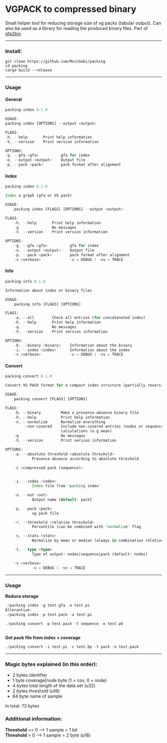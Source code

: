 # VGPACK to compressed binary
Small helper tool for reducing storage size of vg packs (tabular output).
Can also be used as a library for reading the produced binary files. Part of [gfa2bin](https://github.com/MoinSebi/gfa2bin).   


___ 
### Install: 

```
git clone https://github.com/MoinSebi/packing
cd packing
cargo build --release

```
___
### Usage
#### General
```rust
packing-index 0.1.0

USAGE:
packing index [OPTIONS] --output <output>

FLAGS:
-h, --help       Print help information
-V, --version    Print version information

OPTIONS:
-g, --gfa <gfa>          gfa for index
-o, --output <output>    Output file
-p, --pack <pack>        pack format after alignment


```
#### Index
```rust 
packing-index 0.1.0

Index a graph (gfa or VG pack)

USAGE:
    packing index [FLAGS] [OPTIONS] --output <output>

FLAGS:
    -h, --help       Print help information
    -q               No messages
    -V, --version    Print version information

OPTIONS:
    -g, --gfa <gfa>          gfa for index
    -o, --output <output>    Output file
    -p, --pack <pack>        pack format after alignment
    -v <verbose>             -v = DEBUG | -vv = TRACE

```
#### Info
```rust 
packing-info 0.1.0

Information about index or binary files

USAGE:
    packing info [FLAGS] [OPTIONS]

FLAGS:
    -a, --all        Check all entries (for concatenated index)
    -h, --help       Print help information
    -q               No messages
    -V, --version    Print version information

OPTIONS:
    -b, --binary <binary>    Information about the binary
    -i, --index <index>      Information about the index
    -v <verbose>             -v = DEBUG | -vv = TRACE


```

#### Convert
```rust 
packing-convert 0.1.0

Convert VG PACK format for a compact index structure (partially reversible)

USAGE:
    packing convert [FLAGS] [OPTIONS]

FLAGS:
    -b, --binary         Make a presence-absence binary file
    -h, --help           Print help information
    -n, --normalize      Normalize everything
        --non-covered    Include non-covered entries (nodes or sequences) for dynamic normalizing
                         calculations (e.g mean)
    -q                   No messages
    -V, --version        Print version information

OPTIONS:
    -a, --absolute threshold <absolute threshold>
            Presence-absence according to absolute threshold

    -c <compressed pack (sequence)>
            

    -i, --index <index>
            Index file from 'packing index'

    -o, --out <out>
            Output name [default: pack]

    -p, --pack <pack>
            vg pack file

    -r, --threshold <relative threshold>
            Percentile (can be combined with 'normalize' flag

    -s, --stats <stats>
            Normalize by mean or median (always in combination relative threshold)

    -t, --type <type>
            Type of output: nodes|sequence|pack (default: nodes)

    -v <verbose>
            -v = DEBUG | -vv = TRACE
```
--- 
### Usage

**Reduce storage**
```rust 
./packing index -g test.gfa -o test.pi 
Alterantive: 
./packing index -p test.pack -o test.pi 

./packing convert -p test.pack -t sequence -o test.pb
  
```

**Get pack file from index + coverage**
```rust 
./packing convert -i test.pi -c test.bp -t pack -o test.pack   
```




---

### Magic bytes explained (in this order): 
- 2 bytes identifier
- 1 byte coverage|node byte  (1 = cov, 0 = node) 
- 4 bytes total length of the data set (u32)
- 2 bytes threshold (u16)
- 64 byte name of sample

In total: 73 bytes

### Additional information:    

**Threshold** == 0 --> 1 sample = 1 bit  
**Threshold** > 0 --> 1 sample = 2 byte (u16)        
  



